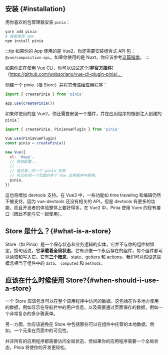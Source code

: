 ## 安装 {#installation}

用你喜欢的包管理器安装 `pinia`：

```bash
yarn add pinia
# 或者使用 npm
npm install pinia
```

:::tip
如果你的 App 使用的是 Vue2，你还需要安装组合式 API 包：`@vue/composition-api`。如果你使用的是 Nuxt，你应该参考[这篇指南](/ssr/nuxt.md)。
:::

如果你正在使用 Vue CLI，你可以试试这个[**非官方插件**]（https://github.com/wobsoriano/vue-cli-plugin-pinia）。

创建一个 pinia（根 Store）并将其传递给应用程序：

```js
import { createPinia } from 'pinia'

app.use(createPinia())
```

如果你使用的是 Vue2，你还需要安装一个插件，并在应用程序的根部注入创建的 `pinia`：

```js
import { createPinia, PiniaVuePlugin } from 'pinia'

Vue.use(PiniaVuePlugin)
const pinia = createPinia()

new Vue({
  el: '#app',
  // 其他配置...
  // ...
  // 请注意，同一个`pinia'实例
  // 可以在同一个页面的多个 Vue 应用程序中使用。 
  pinia,
})
```

这也将增加 devtools 支持。在 Vue3 中，一些功能如 time traveling 和编辑仍然不被支持，因为 vue-devtools 还没有相关的 API，但是 devtools 有更多的功能，而且开发者的体验整体上要好得多。在 Vue2 中，Pinia 使用 Vuex 的现有接口（因此不能与它一起使用）。

## Store 是什么？{#what-is-a-store}

Store（如 Pinia）是一个保存状态和业务逻辑的实体，它并不与你的组件树绑定。换句话说，**它承载着全局状态**。它有点像一个永远存在的组件，每个组件都可以读取和写入它。它有**三个概念**，[state](./core-concepts/state.md)、[getters](./core-concepts/getters.md) 和 [actions](./core-concepts/actions.md)，我们可以假设这些概念相当于组件中的 `data`、 `computed` 和 `methods`。

## 应该在什么时候使用 Store?{#when-should-i-use-a-store}

一个 Store 应该包含可以在整个应用程序中访问的数据。这包括在许多地方使用的数据，例如显示在导航栏中的用户信息，以及需要通过页面保存的数据，例如一个非常复杂的多步骤表单。

另一方面，你应该避免在 Store 中包括那些可以在组件中托管的本地数据，例如，一个元素在页面中的可见性。

并非所有的应用程序都需要访问全局状态，但如果你的应用程序需要一个全局状态，Pinia 将使你的开发更轻松。
